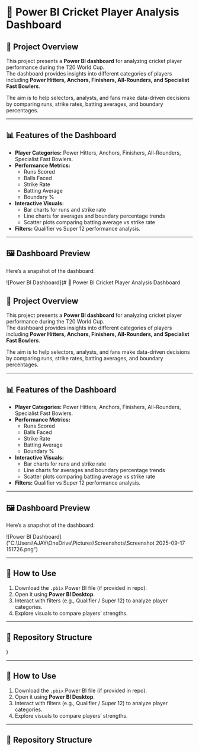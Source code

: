# 🏏 Power BI Cricket Player Analysis Dashboard

## 📌 Project Overview
This project presents a **Power BI dashboard** for analyzing cricket player performance during the T20 World Cup.  
The dashboard provides insights into different categories of players including **Power Hitters, Anchors, Finishers, All-Rounders, and Specialist Fast Bowlers**.

The aim is to help selectors, analysts, and fans make data-driven decisions by comparing runs, strike rates, batting averages, and boundary percentages.

---

## 📊 Features of the Dashboard
- **Player Categories:** Power Hitters, Anchors, Finishers, All-Rounders, Specialist Fast Bowlers.
- **Performance Metrics:**
  - Runs Scored
  - Balls Faced
  - Strike Rate
  - Batting Average
  - Boundary %
- **Interactive Visuals:**
  - Bar charts for runs and strike rate
  - Line charts for averages and boundary percentage trends
  - Scatter plots comparing batting average vs strike rate
- **Filters:** Qualifier vs Super 12 performance analysis.

---

## 🖼️ Dashboard Preview
Here’s a snapshot of the dashboard:

![Power BI Dashboard](# 🏏 Power BI Cricket Player Analysis Dashboard

## 📌 Project Overview
This project presents a **Power BI dashboard** for analyzing cricket player performance during the T20 World Cup.  
The dashboard provides insights into different categories of players including **Power Hitters, Anchors, Finishers, All-Rounders, and Specialist Fast Bowlers**.

The aim is to help selectors, analysts, and fans make data-driven decisions by comparing runs, strike rates, batting averages, and boundary percentages.

---

## 📊 Features of the Dashboard
- **Player Categories:** Power Hitters, Anchors, Finishers, All-Rounders, Specialist Fast Bowlers.
- **Performance Metrics:**
  - Runs Scored
  - Balls Faced
  - Strike Rate
  - Batting Average
  - Boundary %
- **Interactive Visuals:**
  - Bar charts for runs and strike rate
  - Line charts for averages and boundary percentage trends
  - Scatter plots comparing batting average vs strike rate
- **Filters:** Qualifier vs Super 12 performance analysis.

---

## 🖼️ Dashboard Preview
Here’s a snapshot of the dashboard:

![Power BI Dashboard]("C:\Users\AJAY\OneDrive\Pictures\Screenshots\Screenshot 2025-09-17 151726.png")

---

## 🚀 How to Use
1. Download the `.pbix` Power BI file (if provided in repo).
2. Open it using **Power BI Desktop**.
3. Interact with filters (e.g., Qualifier / Super 12) to analyze player categories.
4. Explore visuals to compare players’ strengths.

---

## 📂 Repository Structure
)

---

## 🚀 How to Use
1. Download the `.pbix` Power BI file (if provided in repo).
2. Open it using **Power BI Desktop**.
3. Interact with filters (e.g., Qualifier / Super 12) to analyze player categories.
4. Explore visuals to compare players’ strengths.

---

## 📂 Repository Structure
